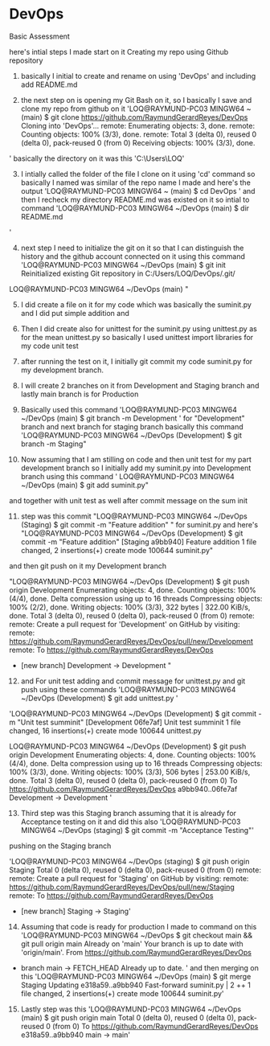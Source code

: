 # DevOps
Basic Assessment 

here's intial steps I made start on it Creating my repo using Github repository 

1. basically I initial to create and rename on using 'DevOps' and including add README.md 

2. the next step on is opening my Git Bash on it, so I basically I save and clone my repo from github on it 'LOQ@RAYMUND-PC03 MINGW64 ~ (main)
$ git clone https://github.com/RaymundGerardReyes/DevOps
Cloning into 'DevOps'...
remote: Enumerating objects: 3, done.
remote: Counting objects: 100% (3/3), done.
remote: Total 3 (delta 0), reused 0 (delta 0), pack-reused 0 (from 0)
Receiving objects: 100% (3/3), done.

'
basically the directory on it was this 'C:\Users\LOQ' 

3. I intially called the folder of the file I clone on it using 'cd' command so basically I named was similar of the repo name I made 
and here's the output 
'LOQ@RAYMUND-PC03 MINGW64 ~ (main)
$ cd DevOps
'
and then I recheck my directory README.md was existed on it so intial to command 
'LOQ@RAYMUND-PC03 MINGW64 ~/DevOps (main)
$ dir
README.md

'

4. next step I need to initialize the git on it so that I can distinguish the history and the github account connected on it using this command 
'LOQ@RAYMUND-PC03 MINGW64 ~/DevOps (main)
$ git init
Reinitialized existing Git repository in C:/Users/LOQ/DevOps/.git/

LOQ@RAYMUND-PC03 MINGW64 ~/DevOps (main)
"

5. I did create a file on it for my code which was basically the suminit.py and I did put simple addition and 

6. Then I did create also for unittest for the suminit.py using unittest.py as for the mean unittest.py so basically I used unittest import libraries for my code unit test

7. after running the test on it, I initially git commit my code suminit.py for my development branch.  

8. I will create 2 branches on it from Development and Staging branch and lastly main branch is for Production
   
9. Basically used this command 
'LOQ@RAYMUND-PC03 MINGW64 ~/DevOps (main)
$ git branch -m Development
' for "Development" branch and next branch for staging branch basically this command 
'LOQ@RAYMUND-PC03 MINGW64 ~/DevOps (Development)
$ git branch -m Staging"


10. Now assuming that I am stilling on code and then unit test for my part development branch so I initially add my suminit.py into Development branch using this command 
'
LOQ@RAYMUND-PC03 MINGW64 ~/DevOps (main)
$ git add suminit.py"

and together with unit test as well after commit message on the sum init

11. step was this commit "LOQ@RAYMUND-PC03 MINGW64 ~/DevOps (Staging)
$ git commit -m "Feature addition" " for suminit.py 
and here's 
"LOQ@RAYMUND-PC03 MINGW64 ~/DevOps (Development)
$ git commit -m "Feature addition"
[Staging a9bb940] Feature addition
 1 file changed, 2 insertions(+)
 create mode 100644 suminit.py"

and then git push on it my Development branch 

"LOQ@RAYMUND-PC03 MINGW64 ~/DevOps (Development)
$ git push origin Development
Enumerating objects: 4, done.
Counting objects: 100% (4/4), done.
Delta compression using up to 16 threads
Compressing objects: 100% (2/2), done.
Writing objects: 100% (3/3), 322 bytes | 322.00 KiB/s, done.
Total 3 (delta 0), reused 0 (delta 0), pack-reused 0 (from 0)
remote: 
remote: Create a pull request for 'Development' on GitHub by visiting:
remote:      https://github.com/RaymundGerardReyes/DevOps/pull/new/Development 
remote:
To https://github.com/RaymundGerardReyes/DevOps
 * [new branch]      Development -> Development
"

12. and For unit test adding and commit message for unittest.py and git push using these commands
'LOQ@RAYMUND-PC03 MINGW64 ~/DevOps (Development)
$ git add unittest.py
'

'LOQ@RAYMUND-PC03 MINGW64 ~/DevOps (Development)
$ git commit -m "Unit test summinit"
[Development 06fe7af] Unit test summinit
 1 file changed, 16 insertions(+)
 create mode 100644 unittest.py

LOQ@RAYMUND-PC03 MINGW64 ~/DevOps (Development)
$ git push origin Development
Enumerating objects: 4, done.
Counting objects: 100% (4/4), done.
Delta compression using up to 16 threads
Compressing objects: 100% (3/3), done.
Writing objects: 100% (3/3), 506 bytes | 253.00 KiB/s, done.
Total 3 (delta 0), reused 0 (delta 0), pack-reused 0 (from 0)
To https://github.com/RaymundGerardReyes/DevOps
   a9bb940..06fe7af  Development -> Development
'

13. Third step was this Staging branch assuming that it is already for Acceptance testing on it and did this also 
'LOQ@RAYMUND-PC03 MINGW64 ~/DevOps (staging)
$ git commit -m "Acceptance Testing"'

pushing on the Staging branch 

'LOQ@RAYMUND-PC03 MINGW64 ~/DevOps (staging)
$ git push origin Staging
Total 0 (delta 0), reused 0 (delta 0), pack-reused 0 (from 0)
remote: 
remote: Create a pull request for 'Staging' on GitHub by visiting:
remote:      https://github.com/RaymundGerardReyes/DevOps/pull/new/Staging     
remote:
To https://github.com/RaymundGerardReyes/DevOps
 * [new branch]      Staging -> Staging'

14. Assuming that code is ready for production I made to command on this 
'LOQ@RAYMUND-PC03 MINGW64 ~/DevOps
$ git checkout main && git pull origin main
Already on 'main'
Your branch is up to date with 'origin/main'.
From https://github.com/RaymundGerardReyes/DevOps
 * branch            main       -> FETCH_HEAD
Already up to date.
'
and then merging on this 
'LOQ@RAYMUND-PC03 MINGW64 ~/DevOps (main)
$ git merge Staging
Updating e318a59..a9bb940
Fast-forward
 suminit.py | 2 ++
 1 file changed, 2 insertions(+)
 create mode 100644 suminit.py'

15. Lastly step was this
    'LOQ@RAYMUND-PC03 MINGW64 ~/DevOps (main)
$ git push origin main
Total 0 (delta 0), reused 0 (delta 0), pack-reused 0 (from 0)
To https://github.com/RaymundGerardReyes/DevOps
   e318a59..a9bb940  main -> main' 








